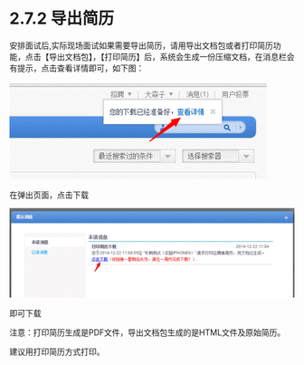 # 2.7.2 导出简历

安排面试后,实际现场面试如果需要导出简历，请用导出文档包或者打印简历功能，点击【导出文档包】，【打印简历】后，系统会生成一份压缩文档，在消息栏会有提示，点击查看详情即可，如下图：

![](image214.gif)


在弹出页面，点击下载

![](image216.gif)

即可下载

注意：打印简历生成是PDF文件，导出文档包生成的是HTML文件及原始简历。

建议用打印简历方式打印。

